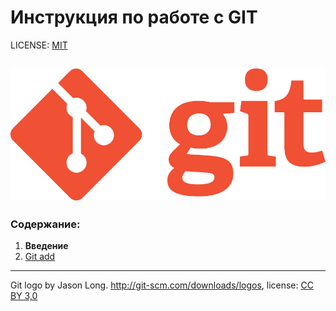 # Инструкция по работе с GIT
LICENSE: [MIT](license.md)

![git logo](./assets/Git-Logo-1788C.png)
---


### Содержание:
1. **Введение**
2. [Git add](./add.md)

---

Git logo by Jason Long. http://git-scm.com/downloads/logos, license: [СС BY 3,0](https://creativecommons.org/licenses/by/3.0/)